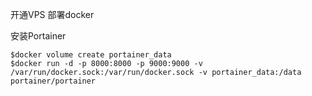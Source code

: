 开通VPS
部署docker


安装Portainer
```
$docker volume create portainer_data
$docker run -d -p 8000:8000 -p 9000:9000 -v /var/run/docker.sock:/var/run/docker.sock -v portainer_data:/data portainer/portainer
```
